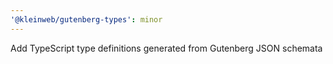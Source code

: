 ```yaml
---
'@kleinweb/gutenberg-types': minor
---
```


Add TypeScript type definitions generated from Gutenberg JSON schemata
